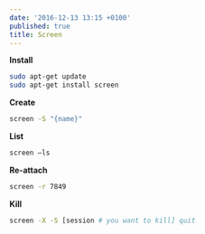 ```yaml
---
date: '2016-12-13 13:15 +0100'
published: true
title: Screen
---
```

**Install**

```bash
sudo apt-get update
sudo apt-get install screen
```


**Create**

```bash
screen -S "{name}"
```

**List**

```bash
screen –ls
```

**Re-attach**

```bash
screen -r 7849
```

**Kill**

```bash
screen -X -S [session # you want to kill] quit
```
